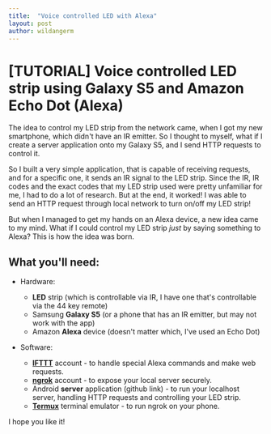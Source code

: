 ```yaml
---
title:  "Voice controlled LED with Alexa"
layout: post
author: wildangerm
---
```


# [TUTORIAL] Voice controlled LED strip using Galaxy S5 and Amazon Echo Dot (Alexa)

The idea to control my LED strip from the network came, when I got my new smartphone, which didn't have an IR emitter. So I thought to myself, what if I create a server application onto my Galaxy S5, and I send HTTP requests to control it.

So I built a very simple application, that is capable of receiving requests, and for a specific one, it sends an IR signal to the LED strip. Since the IR, IR codes and the exact codes that my LED strip used were pretty unfamiliar for me, I had to do a lot of research. But at the end, it worked! I was able to send an HTTP request through local network to turn on/off my LED strip! 
 
But when I managed to get my hands on an Alexa device, a new idea came to my mind. What if I could control my LED strip _just_ by saying something to Alexa? This is how the idea was born.

## What you'll need:
 + Hardware:
   + **LED** strip (which is controllable via IR, I have one that's controllable via the 44 key remote)
   + Samsung **Galaxy S5** (or a phone that has an IR emitter, but may not work with the app)
   + Amazon **Alexa** device (doesn't matter which, I've used an Echo Dot)
  
 + Software: 
   + [**IFTTT**](https://ifttt.com/) account - to handle special Alexa commands and make web requests.
   + [**ngrok**](https://ngrok.com/) account - to expose your local server securely.
   + Android **server** application (github link) - to run your localhost server, handling HTTP requests and controlling your LED strip.
   + [**Termux**](https://play.google.com/store/apps/details?id=com.termux) terminal emulator - to run ngrok on your phone.



I hope you like it!
